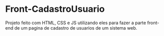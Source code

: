 # Front-CadastroUsuario

Projeto feito com HTML, CSS e JS utilizando eles para fazer a parte front-end de um pagina de cadastro de usuarios de um sistema web.
